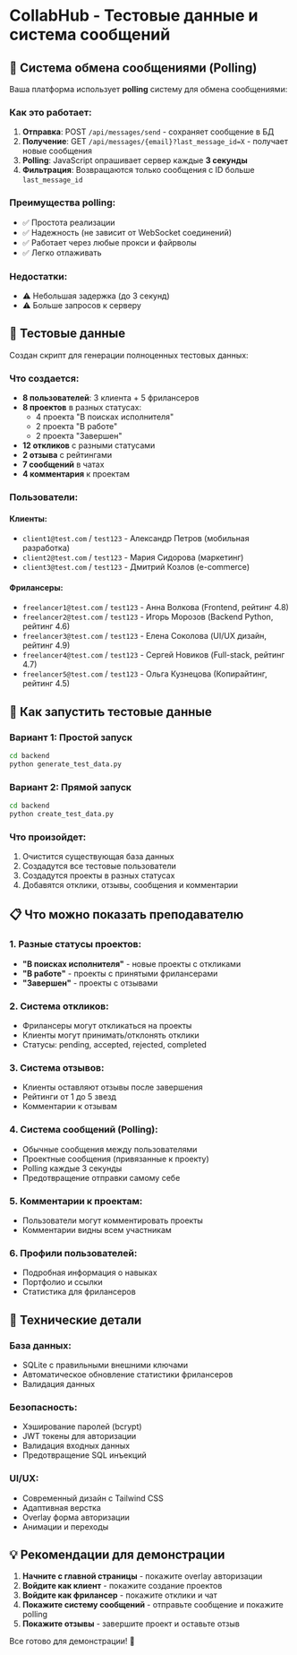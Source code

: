 # CollabHub - Тестовые данные и система сообщений

## 📡 Система обмена сообщениями (Polling)

Ваша платформа использует **polling** систему для обмена сообщениями:

### Как это работает:
1. **Отправка**: POST `/api/messages/send` - сохраняет сообщение в БД
2. **Получение**: GET `/api/messages/{email}?last_message_id=X` - получает новые сообщения
3. **Polling**: JavaScript опрашивает сервер каждые **3 секунды**
4. **Фильтрация**: Возвращаются только сообщения с ID больше `last_message_id`

### Преимущества polling:
- ✅ Простота реализации
- ✅ Надежность (не зависит от WebSocket соединений)
- ✅ Работает через любые прокси и файрволы
- ✅ Легко отлаживать

### Недостатки:
- ⚠️ Небольшая задержка (до 3 секунд)
- ⚠️ Больше запросов к серверу

## 🎯 Тестовые данные

Создан скрипт для генерации полноценных тестовых данных:

### Что создается:
- **8 пользователей**: 3 клиента + 5 фрилансеров
- **8 проектов** в разных статусах:
  - 4 проекта "В поисках исполнителя"
  - 2 проекта "В работе" 
  - 2 проекта "Завершен"
- **12 откликов** с разными статусами
- **2 отзыва** с рейтингами
- **7 сообщений** в чатах
- **4 комментария** к проектам

### Пользователи:

#### Клиенты:
- `client1@test.com` / `test123` - Александр Петров (мобильная разработка)
- `client2@test.com` / `test123` - Мария Сидорова (маркетинг)
- `client3@test.com` / `test123` - Дмитрий Козлов (e-commerce)

#### Фрилансеры:
- `freelancer1@test.com` / `test123` - Анна Волкова (Frontend, рейтинг 4.8)
- `freelancer2@test.com` / `test123` - Игорь Морозов (Backend Python, рейтинг 4.6)
- `freelancer3@test.com` / `test123` - Елена Соколова (UI/UX дизайн, рейтинг 4.9)
- `freelancer4@test.com` / `test123` - Сергей Новиков (Full-stack, рейтинг 4.7)
- `freelancer5@test.com` / `test123` - Ольга Кузнецова (Копирайтинг, рейтинг 4.5)

## 🚀 Как запустить тестовые данные

### Вариант 1: Простой запуск
```bash
cd backend
python generate_test_data.py
```

### Вариант 2: Прямой запуск
```bash
cd backend
python create_test_data.py
```

### Что произойдет:
1. Очистится существующая база данных
2. Создадутся все тестовые пользователи
3. Создадутся проекты в разных статусах
4. Добавятся отклики, отзывы, сообщения и комментарии

## 📋 Что можно показать преподавателю

### 1. Разные статусы проектов:
- **"В поисках исполнителя"** - новые проекты с откликами
- **"В работе"** - проекты с принятыми фрилансерами
- **"Завершен"** - проекты с отзывами

### 2. Система откликов:
- Фрилансеры могут откликаться на проекты
- Клиенты могут принимать/отклонять отклики
- Статусы: pending, accepted, rejected, completed

### 3. Система отзывов:
- Клиенты оставляют отзывы после завершения
- Рейтинги от 1 до 5 звезд
- Комментарии к отзывам

### 4. Система сообщений (Polling):
- Обычные сообщения между пользователями
- Проектные сообщения (привязанные к проекту)
- Polling каждые 3 секунды
- Предотвращение отправки самому себе

### 5. Комментарии к проектам:
- Пользователи могут комментировать проекты
- Комментарии видны всем участникам

### 6. Профили пользователей:
- Подробная информация о навыках
- Портфолио и ссылки
- Статистика для фрилансеров

## 🔧 Технические детали

### База данных:
- SQLite с правильными внешними ключами
- Автоматическое обновление статистики фрилансеров
- Валидация данных

### Безопасность:
- Хэширование паролей (bcrypt)
- JWT токены для авторизации
- Валидация входных данных
- Предотвращение SQL инъекций

### UI/UX:
- Современный дизайн с Tailwind CSS
- Адаптивная верстка
- Overlay форма авторизации
- Анимации и переходы

## 💡 Рекомендации для демонстрации

1. **Начните с главной страницы** - покажите overlay авторизации
2. **Войдите как клиент** - покажите создание проектов
3. **Войдите как фрилансер** - покажите отклики и чат
4. **Покажите систему сообщений** - отправьте сообщение и покажите polling
5. **Покажите отзывы** - завершите проект и оставьте отзыв

Все готово для демонстрации! 🎉

